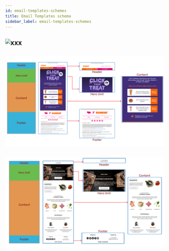 ```yaml
---
id: email-templates-schemes
title: Email Templates schema
sidebar_label: email-templates-schemes
---
```







![xxx](https://github.com/LLazyEmail/creative/blob/main/RecepiseNewsLetter%231.png?raw=true)
---

![xxx](https://github.com/LLazyEmail/creative/blob/main/RecepiseNewsLetter%232.png?raw=true)
---

![xxx](https://github.com/LLazyEmail/creative/blob/main/RecepiseNewsLetter%233.png?raw=true)
---
